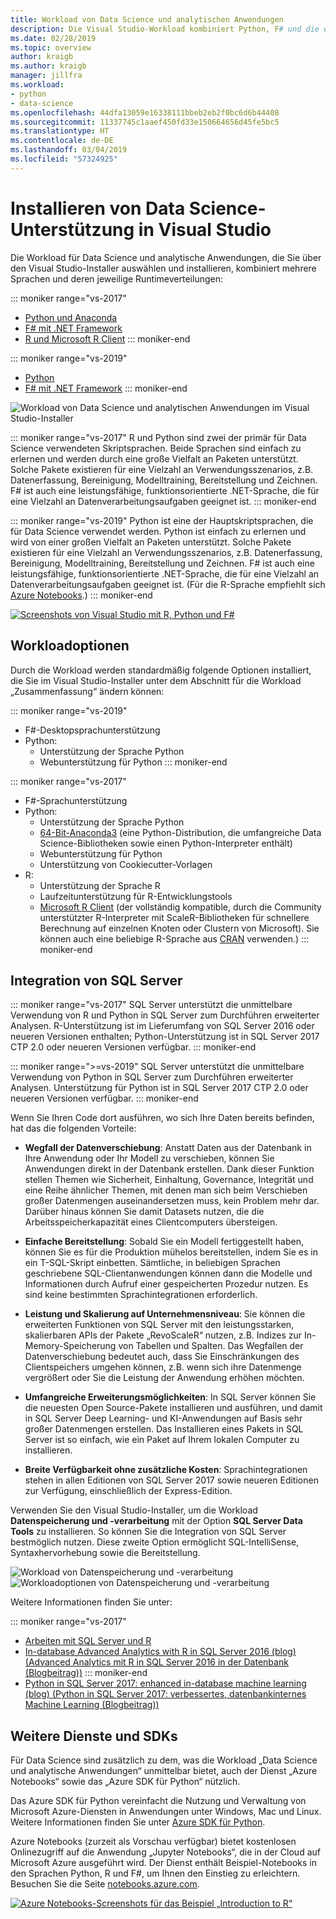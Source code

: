 ```yaml
---
title: Workload von Data Science und analytischen Anwendungen
description: Die Visual Studio-Workload kombiniert Python, F# und die entsprechenden Runtimeverteilungen einschließlich Anaconda miteinander. (R ist ebenfalls nur in Visual Studio 2017 RC enthalten.)
ms.date: 02/28/2019
ms.topic: overview
author: kraigb
ms.author: kraigb
manager: jillfra
ms.workload:
- python
- data-science
ms.openlocfilehash: 44dfa13059e16338111bbeb2eb2f0bc6d6b44408
ms.sourcegitcommit: 11337745c1aaef450fd33e150664656d45fe5bc5
ms.translationtype: HT
ms.contentlocale: de-DE
ms.lasthandoff: 03/04/2019
ms.locfileid: "57324925"
---
```

# <a name="install-data-science-support-in-visual-studio"></a>Installieren von Data Science-Unterstützung in Visual Studio

Die Workload für Data Science und analytische Anwendungen, die Sie über den Visual Studio-Installer auswählen und installieren, kombiniert mehrere Sprachen und deren jeweilige Runtimeverteilungen:

::: moniker range="vs-2017"
- [Python und Anaconda](../python/overview-of-python-tools-for-visual-studio.md)
- [F# mit .NET Framework](/dotnet/fsharp/)
- [R und Microsoft R Client](../rtvs/index.md)
::: moniker-end

::: moniker range="vs-2019"
- [Python](../python/overview-of-python-tools-for-visual-studio.md)
- [F# mit .NET Framework](/dotnet/fsharp/)
::: moniker-end

![Workload von Data Science und analytischen Anwendungen im Visual Studio-Installer](media/workload/data-science-workload.png)

::: moniker range="vs-2017"
R und Python sind zwei der primär für Data Science verwendeten Skriptsprachen. Beide Sprachen sind einfach zu erlernen und werden durch eine große Vielfalt an Paketen unterstützt. Solche Pakete existieren für eine Vielzahl an Verwendungsszenarios, z.B. Datenerfassung, Bereinigung, Modelltraining, Bereitstellung und Zeichnen. F# ist auch eine leistungsfähige, funktionsorientierte .NET-Sprache, die für eine Vielzahl an Datenverarbeitungsaufgaben geeignet ist.
::: moniker-end

::: moniker range="vs-2019"
Python ist eine der Hauptskriptsprachen, die für Data Science verwendet werden. Python ist einfach zu erlernen und wird von einer großen Vielfalt an Paketen unterstützt. Solche Pakete existieren für eine Vielzahl an Verwendungsszenarios, z.B. Datenerfassung, Bereinigung, Modelltraining, Bereitstellung und Zeichnen. F# ist auch eine leistungsfähige, funktionsorientierte .NET-Sprache, die für eine Vielzahl an Datenverarbeitungsaufgaben geeignet ist. (Für die R-Sprache empfiehlt sich [Azure Notebooks](https://notebooks.azure.com).)
::: moniker-end

<!--Note link on the image because this one is large -->
[![Screenshots von Visual Studio mit R, Python und F#](media/workload/data-science-workload-screens.png)](media/workload/data-science-workload-screens.png#lightbox)

## <a name="workload-options"></a>Workloadoptionen

Durch die Workload werden standardmäßig folgende Optionen installiert, die Sie im Visual Studio-Installer unter dem Abschnitt für die Workload „Zusammenfassung“ ändern können:

::: moniker range="vs-2019"
- F#-Desktopsprachunterstützung
- Python:
  - Unterstützung der Sprache Python
  - Webunterstützung für Python
::: moniker-end

::: moniker range="vs-2017"
- F#-Sprachunterstützung
- Python:
  - Unterstützung der Sprache Python
  - [64-Bit-Anaconda3](https://www.continuum.io) (eine Python-Distribution, die umfangreiche Data Science-Bibliotheken sowie einen Python-Interpreter enthält)
  - Webunterstützung für Python
  - Unterstützung von Cookiecutter-Vorlagen
- R:
  - Unterstützung der Sprache R
  - Laufzeitunterstützung für R-Entwicklungstools
  - [Microsoft R Client](/machine-learning-server/r-client/what-is-microsoft-r-client) (der vollständig kompatible, durch die Community unterstützter R-Interpreter mit ScaleR-Bibliotheken für schnellere Berechnung auf einzelnen Knoten oder Clustern von Microsoft). Sie können auch eine beliebige R-Sprache aus [CRAN](https://cran.r-project.org/) verwenden.)
::: moniker-end

## <a name="sql-server-integration"></a>Integration von SQL Server

::: moniker range="vs-2017"
SQL Server unterstützt die unmittelbare Verwendung von R und Python in SQL Server zum Durchführen erweiterter Analysen. R-Unterstützung ist im Lieferumfang von SQL Server 2016 oder neueren Versionen enthalten; Python-Unterstützung ist in SQL Server 2017 CTP 2.0 oder neueren Versionen verfügbar.
::: moniker-end

::: moniker range=">=vs-2019"
SQL Server unterstützt die unmittelbare Verwendung von Python in SQL Server zum Durchführen erweiterter Analysen. Unterstützung für Python ist in SQL Server 2017 CTP 2.0 oder neueren Versionen verfügbar.
::: moniker-end

Wenn Sie Ihren Code dort ausführen, wo sich Ihre Daten bereits befinden, hat das die folgenden Vorteile:

- **Wegfall der Datenverschiebung**: Anstatt Daten aus der Datenbank in Ihre Anwendung oder Ihr Modell zu verschieben, können Sie Anwendungen direkt in der Datenbank erstellen. Dank dieser Funktion stellen Themen wie Sicherheit, Einhaltung, Governance, Integrität und eine Reihe ähnlicher Themen, mit denen man sich beim Verschieben großer Datenmengen auseinandersetzen muss, kein Problem mehr dar. Darüber hinaus können Sie damit Datasets nutzen, die die Arbeitsspeicherkapazität eines Clientcomputers übersteigen.

- **Einfache Bereitstellung**: Sobald Sie ein Modell fertiggestellt haben, können Sie es für die Produktion mühelos bereitstellen, indem Sie es in ein T-SQL-Skript einbetten. Sämtliche, in beliebigen Sprachen geschriebene SQL-Clientanwendungen können dann die Modelle und Informationen durch Aufruf einer gespeicherten Prozedur nutzen. Es sind keine bestimmten Sprachintegrationen erforderlich.

- **Leistung und Skalierung auf Unternehmensniveau**: Sie können die erweiterten Funktionen von SQL Server mit den leistungsstarken, skalierbaren APIs der Pakete „RevoScaleR“ nutzen, z.B. Indizes zur In-Memory-Speicherung von Tabellen und Spalten. Das Wegfallen der Datenverschiebung bedeutet auch, dass Sie Einschränkungen des Clientspeichers umgehen können, z.B. wenn sich ihre Datenmenge vergrößert oder Sie die Leistung der Anwendung erhöhen möchten.

- **Umfangreiche Erweiterungsmöglichkeiten**: In SQL Server können Sie die neuesten Open Source-Pakete installieren und ausführen, und damit in SQL Server Deep Learning- und KI-Anwendungen auf Basis sehr großer Datenmengen erstellen. Das Installieren eines Pakets in SQL Server ist so einfach, wie ein Paket auf Ihrem lokalen Computer zu installieren.

- **Breite Verfügbarkeit ohne zusätzliche Kosten**: Sprachintegrationen stehen in allen Editionen von SQL Server 2017 sowie neueren Editionen zur Verfügung, einschließlich der Express-Edition.

Verwenden Sie den Visual Studio-Installer, um die Workload **Datenspeicherung und -verarbeitung** mit der Option **SQL Server Data Tools** zu installieren. So können Sie die Integration von SQL Server bestmöglich nutzen. Diese zweite Option ermöglicht SQL-IntelliSense, Syntaxhervorhebung sowie die Bereitstellung.

![Workload von Datenspeicherung und -verarbeitung](media/workload/data-storage-workload.png) &nbsp;&nbsp;&nbsp;&nbsp; ![Workloadoptionen von Datenspeicherung und -verarbeitung](media/workload/data-storage-workload-options.png)

Weitere Informationen finden Sie unter: 

::: moniker range="vs-2017"
- [Arbeiten mit SQL Server und R](../rtvs/integrating-sql-server-with-r.md)
- [In-database Advanced Analytics with R in SQL Server 2016 (blog) (Advanced Analytics mit R in SQL Server 2016 in der Datenbank (Blogbeitrag))](https://blogs.technet.microsoft.com/dataplatforminsider/2016/03/29/in-database-advanced-analytics-with-r-in-sql-server-2016/)
::: moniker-end
- [Python in SQL Server 2017: enhanced in-database machine learning (blog) (Python in SQL Server 2017: verbessertes, datenbankinternes Machine Learning (Blogbeitrag))](https://blogs.technet.microsoft.com/dataplatforminsider/2017/04/19/python-in-sql-server-2017-enhanced-in-database-machine-learning/)

## <a name="additional-services-and-sdks"></a>Weitere Dienste und SDKs

Für Data Science sind zusätzlich zu dem, was die Workload „Data Science und analytische Anwendungen“ unmittelbar bietet, auch der Dienst „Azure Notebooks“ sowie das „Azure SDK für Python“ nützlich.

Das Azure SDK für Python vereinfacht die Nutzung und Verwaltung von Microsoft Azure-Diensten in Anwendungen unter Windows, Mac und Linux. Weitere Informationen finden Sie unter [Azure SDK für Python](../python/azure-sdk-for-python.md).

Azure Notebooks (zurzeit als Vorschau verfügbar) bietet kostenlosen Onlinezugriff auf die Anwendung „Jupyter Notebooks“, die in der Cloud auf Microsoft Azure ausgeführt wird. Der Dienst enthält Beispiel-Notebooks in den Sprachen Python, R und F#, um Ihnen den Einstieg zu erleichtern. Besuchen Sie die Seite [notebooks.azure.com](https://notebooks.azure.com/).

<!--Note link on the image because this one is large -->
[![Azure Notebooks-Screenshots für das Beispiel „Introduction to R“](media/workload/data-science-workload-notebooks.png)](media/workload/data-science-workload-notebooks.png#lightbox)
